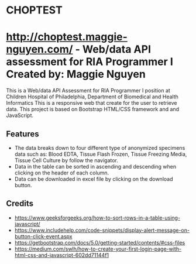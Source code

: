 # CHOPTEST
http://choptest.maggie-nguyen.com/ - 
Web/data API assessment for RIA Programmer I
Created by: Maggie Nguyen
=============

This is a Web/data API Assessment for RIA Programmer I position at Children Hospital of Philadelphia, Department of Biomedical and Health Informatics
This is a responsive web that create for the user to retrieve data.
This project is based on Bootstrap HTML/CSS framework and and JavaScript. 


Features
-----------

* The data breaks down to four different type of anonymized specimens data such as: Blood EDTA, Tissue Flash Frozen, Tissue Freezing Media, Tissue Cell Culture by follow the navigator. 
* Data in the table can be sorted in ascending and descending when clicking on the header of each column.
* Data can be downloaded in excel file by clicking on the download button.



Credits
-------
* https://www.geeksforgeeks.org/how-to-sort-rows-in-a-table-using-javascript/
* https://www.includehelp.com/code-snippets/display-alert-message-on-button-click-event.aspx
* https://getbootstrap.com/docs/5.0/getting-started/contents/#css-files
* https://medium.com/swlh/how-to-create-your-first-login-page-with-html-css-and-javascript-602dd71144f1
